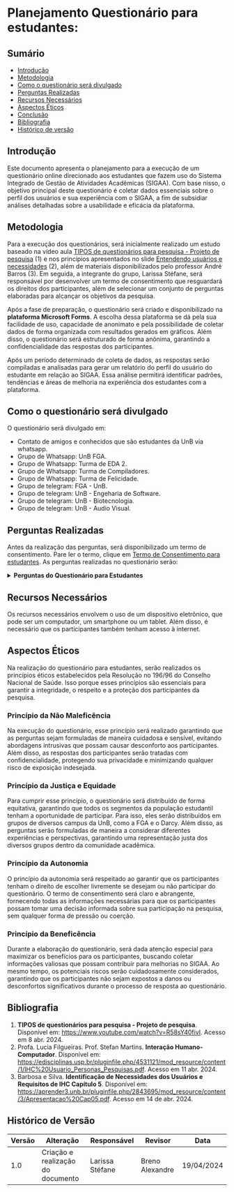 # Planejamento Questionário para estudantes:

## Sumário

* [Introdução](#Introdução)
* [Metodologia](#Metodologia)
* [Como o questionário será divulgado](#Como-o-questionário-será-divulgado)
* [Perguntas Realizadas](#Perguntas-Realizadas)
* [Recursos Necessários](#Recursos-Necessários)
* [Aspectos Éticos](#Aspectos-Éticos)
* [Conclusão](#Conclusão)
* [Bibliografia](#Bibliografia)
* [Histórico de versão](#Histórico-de-versão)

## Introdução

Este documento apresenta o planejamento para a execução de um questionário online direcionado aos estudantes que fazem uso do Sistema Integrado de Gestão de Atividades Acadêmicas (SIGAA). Com base nisso, o objetivo principal deste questionário é coletar dados essenciais sobre o perfil dos usuários e sua experiência com o SIGAA, a fim de subsidiar análises detalhadas sobre a usabilidade e eficácia da plataforma.

## Metodologia
Para a execução dos questionários, será inicialmente realizado um estudo baseado na vídeo aula [TIPOS de questionários para pesquisa - Projeto de pesquisa](https://www.youtube.com/watch?v=R58sY40fivI) (1) e nos princípios apresentados no slide [Entendendo usuários e necessidades](https://edisciplinas.usp.br/pluginfile.php/4531121/mod_resource/content/1/IHC%20Usuario_Personas_Pesquisas.pdf) (2), além de materiais disponibilizados pelo professor André Barros (3). Em seguida, a integrante do grupo, Larissa Stéfane, será responsável por desenvolver um termo de consentimento que resguardará os direitos dos participantes, além de selecionar um conjunto de perguntas elaboradas para alcançar os objetivos da pesquisa.

Após a fase de preparação, o questionário será criado e disponibilizado na **plataforma Microsoft Forms**. A escolha dessa plataforma se dá pela sua facilidade de uso, capacidade de anonimato e pela possibilidade de coletar dados de forma organizada com resultados gerados em gráficos. Além disso, o questionário será estruturado de forma anônima, garantindo a confidencialidade das respostas dos participantes.

Após um período determinado de coleta de dados, as respostas serão compiladas e analisadas para gerar um relatório do perfil do usuário do estudante em relação ao SIGAA. Essa análise permitirá identificar padrões, tendências e áreas de melhoria na experiência dos estudantes com a plataforma.

## Como o questionário será divulgado

O questionário será divulgado em:

- Contato de amigos e conhecidos que são estudantes da UnB via whatsapp.
- Grupo de Whatsapp: UnB FGA.
- Grupo de Whatsapp: Turma de EDA 2.
- Grupo de Whatsapp: Turma de Compiladores.
- Grupo de Whatsapp: Turma de Felicidade.
- Grupo de telegram: FGA - UnB.
- Grupo de telegram: UnB - Engeharia de Software.
- Grupo de telegram: UnB - Biotecnologia.
- Grupo de telegram: UnB - Audio Visual.

## Perguntas Realizadas
Antes da realização das perguntas, será disponibilizado um termo de consentimento. Pare ler o termo, clique em [Termo de Consentimento para estudantes](PerfilUsuario/Estudantes/Questionarios/termoCosentimento.md).
As perguntas realizadas no questionário serão:

<details>
  <summary size="20"><b> Perguntas do Questionário para Estudantes </b></summary> 
  
  
1. **Qual é a sua faixa etária?**
   
- Menos de 18 anos
- 18-25 anos
- 26-35 anos
- 36-45 anos
- 46-65 anos
- Mais de 65 anos

2. **Qual é o seu gênero?**

- Feminino
- Masculino
- Não binário / Outro
- Preferir não dizer

3. **Qual é o seu status acadêmico atual?**
- Graduando
- Graduado
- Pós-graduando (mestrado)
- Pós-graduando (doutorado)
  
4. **Quais são as suas principais metas acadêmicas?**
- Obter um diploma
- Adquirir novas habilidades
- Fazer conexões profissionais
- Contribuir para a comunidade acadêmica
- Não sei/não quero responder
- Outro

5. **Qual é a sua etnia?**
- Negra
- Branca/Caucasiana
- Parda
- Asiática
- Indígena
- Prefiro não informar

6. **Qual o seu status socioeconômico?**
- Classe Baixa
- Classe Média-Baixa
- Classe Média
- Classe Média Alta
- Classe Alta
- Alta Classe Alta
- Prefiro não informar

7. **Há quanto tempo você utiliza o SIGAA?**
- Menos de 1 ano
- De 1 a 2 anos
- De 2 a 4 anos

8. **Como você classifica a sua habilidade de leitura?**
- Excelente

- Boa
- Regular
- Ruim
- Muito Ruim
- Não sei/não quero responder
  
9. **Qual a sua preferência de aprendizado?**
- Visual
- Auditivo
- Prático
- Outro
- Não tenho preferência
- Não sei/não quero responder
  
10. **Qual o seu nível de alfabetismo computacional? (Suas habilidades com informática)**
- Avançado
- Intermediário
- Básico
- Muito Básico
- Nenhum
- Não sei/não quero responder
  
11. **Como você classifica a sua experiência com jargões acadêmicos e técnicos?**
- Muito baixa
- Baixa
- Média
- Alta
- Muito Alta

12. **Você julga necessário ter o auxílio de algum manual para acessar as funcionalidades do SIGAA?**
- Sim
- Não
- Não sei informar

13. **Você cursou outros cursos em outras instituições além da UnB? Se sim, escreva no espaço:**
- Não
- Outro

14. **Além do SIGAA, você tem ou teve familiaridade com outros sistemas acadêmicos?**
- Sim, tenho (tive) familiaridade
- Pouca familiaridade
- Não tenho (tive) familiaridade
- Não sei/não quero responder

15. **Em relação à disposição para explorar novas tecnologias, você está:**
- Muito disposto
- Disposto
- Neutro
- Pouco disposto
- Não disposto
- Não sei/não quero responder
  
16. **Com que frequência você acessa o SIGAA?**
- Diariamente
- Semanalmente
- Mensalmente
- Raramente

17. **Qual dispositivo você mais utiliza para acessar o SIGAA?**
- Computador desktop
- Computador portátil/notebook
- Smartphone (Android)
- Smartphone (iOS)
- Tablet
- Outro

18. **Qual é o principal motivo para acessar o SIGAA?**
- Verificar notas e desempenho acadêmico
- Acompanhar calendário acadêmico
- Realizar matrículas e inscrições
- Acessar conteúdo ou lembretes de disciplinas
- Interagir com colegas
- Monitorar as turmas que participo
- Preencher ou adicionar dados/informações
- Acessar meus dados
- Acessar minhas atividades
- Outro

19. **Como você avalia a usabilidade do SIGAA?**
- Muito fácil de usar
- Fácil de usar
- Neutro
- Difícil de usar
- Muito difícil de usar

20. **Com que frequência você utiliza as funcionalidades de comunicação do SIGAA (mensagens, fóruns, etc.)?**

- Diariamente
- Semanalmente
- Mensalmente
- Raramente
- Nunca utilizei

21. **Qual é o seu nível de satisfação geral com o SIGAA?**
- Muito satisfeito(a)
- Satisfeito(a)
- Neutro
- Insatisfeito(a)
- Muito insatisfeito(a)
  
22. **Você utiliza outras plataformas ou sistemas semelhantes ao SIGAA?**
- Sim, frequentemente
- Sim, ocasionalmente
- Não, apenas o SIGAA
  
23. **Você considera que o SIGAA facilita o acesso a informações acadêmicas e administrativas?**
- Sim, muito
- Sim, em certa medida
- Neutro
- Não, dificulta o acesso
  
24. **Como você classificaria a qualidade das informações disponibilizadas no SIGAA?**
- Excelente
- Boa
- Regular
- Ruim
- Péssima

25. **Qual é o principal benefício que você enxerga no uso do SIGAA?**
- Facilidade de acesso a informações
- Melhora na organização acadêmica
- Maior interação com colegas e professores
- Agilidade nos processos acadêmicos
- Outro

26. **Em sua opinião, a organização das informações no SIGAA é:**
- Muito clara e intuitiva
- Clara, mas poderia ser melhor
- Neutra, nem boa nem ruim
- Confusa, mas utilizável
- Muito confusa e desorganizada
  
27. **Você acha que as informações apresentadas no SIGAA são suficientemente detalhadas e abrangentes?**
- Não, as informações são confusas e difíceis de entender
- Não, as informações são insuficientes e superficiais
- Neutra, nem suficiente nem insuficiente
- Sim, mas poderiam ser mais detalhadas em alguns casos
- Sim, as informações são detalhadas e abrangentes
  
28. **O design visual do SIGAA é:**
- Muito desatualizado e pouco atraente
- Pouco atraente, mas funcional
- Neutro, nem bom nem ruim
- Atraente, mas poderia ser melhorado
- Muito atraente e moderno

29. **Como você avalia a acessibilidade do SIGAA para usuários com necessidades especiais (por exemplo, usuários com
deficiência visual)?**
- Muito inacessível, não oferece recursos adequados de acessibilidade
- Inacessível em algumas áreas, mas com potencial de melhoria
- Neutra, nem acessível nem inacessível
- Acessível na maioria das vezes
- Muito acessível, oferece recursos adequados de acessibilidade
  
30. **Quão fácil é encontrar as funcionalidades específicas que você precisa no SIGAA?**
- Muito difícil, muitas vezes não encontro o que procuro
- Difícil, leva tempo para encontrar
- Neutra, nem fácil nem difícil
- Fácil na maioria das vezes
- Muito fácil, sempre encontro rapidamente
  
31. **Em quais linguas você consegue se comunicar?**
- Português
- Inglês
- Espanhol
- Francês
- Outro - Adicionar nova

</details>

## Recursos Necessários
Os recursos necessários envolvem o uso de um dispositivo eletrônico, que pode ser um computador, um smartphone ou um tablet. Além disso, é necessário que os participantes também tenham acesso à internet.

## Aspectos Éticos
Na realização do questionário para estudantes, serão realizados os princípios éticos estabelecidos pela Resolução no 196/96 do Conselho Nacional de Saúde. Isso porque esses princípios são essenciais para garantir a integridade, o respeito e a
proteção dos participantes da pesquisa.

### Princípio da Não Maleficência

Na execução do questionário, esse princípio será realizado garantindo que as perguntas sejam formuladas de maneira cuidadosa e sensível, evitando abordagens intrusivas que possam causar desconforto aos participantes. Além disso, as respostas dos participantes serão tratadas com confidencialidade, protegendo sua privacidade e minimizando qualquer risco de exposição indesejada.

### Princípio da Justiça e Equidade

Para cumprir esse princípio, o questionário será distribuído de forma equitativa, garantindo que todos os segmentos da população estudantil tenham a oportunidade de participar. Para isso, eles serão distribuídos em grupos de diversos campus da UnB, como a FGA e o Darcy. Além disso, as perguntas serão formuladas de maneira a considerar diferentes experiências e perspectivas, garantindo uma representação justa dos diversos grupos dentro da comunidade acadêmica.

### Princípio da Autonomia
O princípio da autonomia será respeitado ao garantir que os participantes tenham o direito de escolher livremente se desejam ou não participar do questionário. O termo de consentimento será claro e abrangente, fornecendo todas as informações necessárias para que os participantes possam tomar uma decisão informada sobre sua participação na pesquisa, sem qualquer forma de pressão ou coerção.

### Princípio da Beneficência

Durante a elaboração do questionário, será dada atenção especial para maximizar os benefícios para os participantes, buscando coletar informações valiosas que possam contribuir para melhorias no SIGAA. Ao mesmo tempo, os potenciais riscos serão cuidadosamente considerados, garantindo que os participantes não sejam expostos a danos ou desconfortos significativos durante o processo de resposta ao questionário.

## Bibliografia
1. **TIPOS de questionários para pesquisa - Projeto de pesquisa**. Disponível em: <https://www.youtube.com/watch?v=R58sY40fivI>. Acesso em 8 abr. 2024.
2. Profa. Lucia Filgueiras. Prof. Stefan Martins. **Interação Humano-Computador**. Disponível em: <https://edisciplinas.usp.br/pluginfile.php/4531121/mod_resource/content/1/IHC%20Usuario_Personas_Pesquisas.pdf>. Acesso em 11 abr. 2024.
3. Barbosa e Silva. **Identificação de Necessidades dos Usuários e Requisitos de IHC Capítulo 5**. Disponível em: <https://aprender3.unb.br/pluginfile.php/2843695/mod_resource/content/3/Apresentacao%20Cap05.pdf>. Acesso em 14 de abr. 2024.
## Histórico de Versão
| Versão | Alteração | Responsável | Revisor | Data |
| - | - | - | - | - |
| 1.0 | Criação e realização do documento | Larissa Stéfane | Breno Alexandre | 19/04/2024 |
